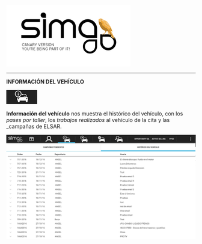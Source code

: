 ![sima2](images/es-ES_simacanaryversionbn.png)    
  
---  
  
**INFORMACIÓN DEL VEHÍCULO**    
  

![](Images/en-EN_VehicleInformation.png)

  

**Información del vehículo** nos muestra el histórico del vehículo, con los _pases por taller_, los _trabajos realizados_ al vehículo de la cita y las _campañas de ELSAR.  


![](Images/es-ES_mobileworkshop_VehicleInformation.png)

  

  
